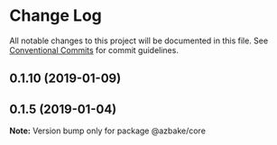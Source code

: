 # Change Log

All notable changes to this project will be documented in this file.
See [Conventional Commits](https://conventionalcommits.org) for commit guidelines.

## 0.1.10 (2019-01-09)



## 0.1.5 (2019-01-04)

**Note:** Version bump only for package @azbake/core
